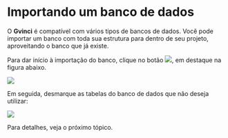 # Importando um banco de dados

O **Gvinci** é compatível com vários tipos de bancos de dados. Você pode importar um banco com toda sua estrutura para dentro de seu projeto, aproveitando o banco que já existe.

Para dar início à importação do banco, clique no botão ![](http://www.gvinci.com.br/manual/imp2bdgv5.png), em destaque na figura abaixo.

![](http://www.gvinci.com.br/manual/importbdbt3gv5.zoom80.png)

Em seguida, desmarque as tabelas do banco de dados que não deseja utilizar:

![](http://www.gvinci.com.br/manual/selecionetabimpbdgv5.zoom100.png)

Para detalhes, veja o próximo tópico.

